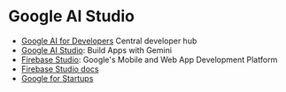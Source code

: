 # **Google AI Studio**

- [Google AI for Developers](https://ai.google.dev/) Central developer hub
- [Google AI Studio](https://aistudio.google.com/apps): Build Apps with Gemini 
- [Firebase Studio](https://firebase.google.com/): Google's Mobile and Web App Development Platform
- [Firebase Studio docs](https://firebase.google.com/docs/studio)
- [Google for Startups](https://startup.google.com/gemini)
